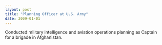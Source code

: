 ```yaml
---
layout: post
title: "Planning Officer at U.S. Army"
date: 2009-01-01
---
```


Conducted military intelligence and aviation operations planning as Captain for
a brigade in Afghanistan.

